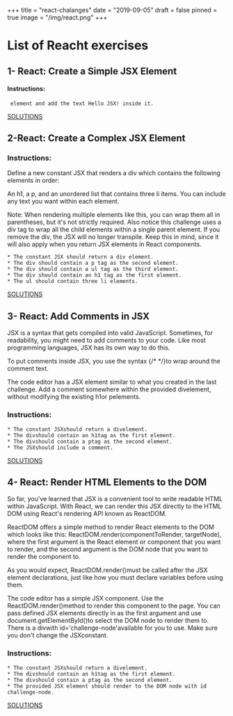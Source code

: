 +++
title = "react-chalanges"
date = "2019-09-05"
draft = false
pinned = true
image = "/img/react.png"
+++

# List of Reacht exercises
## 1- React: Create a Simple JSX Element 
#### Instructions: 
     element and add the text Hello JSX! inside it. 
[SOLUTIONS](https://github.com/chiarabdy/lernblogTesting/blob/master/content/challenges/ch000.jsx)

## 2-React: Create a Complex JSX Element
### Instructions:
Define a new constant JSX that renders a div which contains the following elements in order:

An h1, a p, and an unordered list that contains three li items. You can include any text you want within each element.

Note: When rendering multiple elements like this, you can wrap them all in parentheses, but it's not strictly required. Also notice this challenge uses a div tag to wrap all the child elements within a single parent element. If you remove the div, the JSX will no longer transpile. Keep this in mind, since it will also apply when you return JSX elements in React components.

    * The constant JSX should return a div element.
    * The div should contain a p tag as the second element.
    * The div should contain a ul tag as the third element.
    * The div should contain an h1 tag as the first element.
    * The ul should contain three li elements.

[SOLUTIONS](https://github.com/chiarabdy/lernblogTesting/blob/master/content/challenges/ch001.jsx)

## 3- React: Add Comments in JSX
JSX is a syntax that gets compiled into valid JavaScript. Sometimes, for readability, you might need to add comments to your code. Like most programming languages, JSX has its own way to do this.

To put comments inside JSX, you use the syntax {/* */}to wrap around the comment text.


The code editor has a JSX element similar to what you created in the last challenge. Add a comment somewhere within the provided divelement, without modifying the existing h1or pelements.
### Instructions:
    * The constant JSXshould return a divelement.
    * The divshould contain an h1tag as the first element.
    * The divshould contain a ptag as the second element.
    * The JSXshould include a comment.
[SOLUTIONS](https://github.com/chiarabdy/lernblogTesting/blob/master/content/challenges/ch002.jsx)

## 4- React: Render HTML Elements to the DOM
So far, you've learned that JSX is a convenient tool to write readable HTML within JavaScript. With React, we can render this JSX directly to the HTML DOM using React's rendering API known as ReactDOM.

ReactDOM offers a simple method to render React elements to the DOM which looks like this: ReactDOM.render(componentToRender, targetNode), where the first argument is the React element or component that you want to render, and the second argument is the DOM node that you want to render the component to.

As you would expect, ReactDOM.render()must be called after the JSX element declarations, just like how you must declare variables before using them.


The code editor has a simple JSX component. Use the ReactDOM.render()method to render this component to the page. You can pass defined JSX elements directly in as the first argument and use document.getElementById()to select the DOM node to render them to. There is a divwith id='challenge-node'available for you to use. Make sure you don't change the JSXconstant.
### Instructions:
    * The constant JSXshould return a divelement.
    * The divshould contain an h1tag as the first element.
    * The divshould contain a ptag as the second element.
    * The provided JSX element should render to the DOM node with id challenge-node.

[SOLUTIONS]()